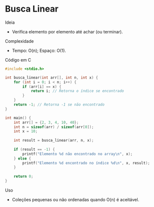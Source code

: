 # Busca Linear

Ideia
- Verifica elemento por elemento até achar (ou terminar).

Complexidade
- Tempo: O(n); Espaço: O(1).

Código em C
```c
#include <stdio.h>

int busca_linear(int arr[], int n, int x) {
    for (int i = 0; i < n; i++) {
        if (arr[i] == x) {
            return i; // Retorna o índice se encontrado
        }
    }
    return -1; // Retorna -1 se não encontrado
}

int main() {
    int arr[] = {2, 3, 4, 10, 40};
    int n = sizeof(arr) / sizeof(arr[0]);
    int x = 10;
    
    int result = busca_linear(arr, n, x);
    
    if (result == -1) {
        printf("Elemento %d não encontrado no array\n", x);
    } else {
        printf("Elemento %d encontrado no índice %d\n", x, result);
    }
    
    return 0;
}
```

Uso
- Coleções pequenas ou não ordenadas quando O(n) é aceitável.